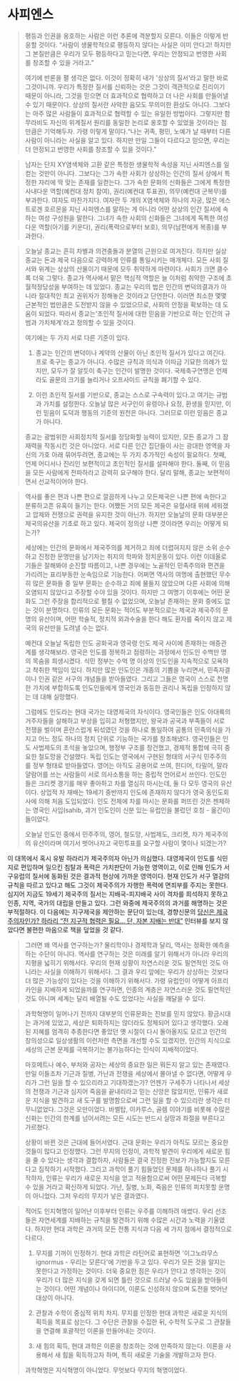 # 사피엔스

> 평등과 인권을 옹호하는 사람은 이런 추론에 격분할지 모른다. 이들은 이렇게 반응할 것이다. “사람이 생물학적으로 평등하지 않다는 사실은 이미 안다고! 하지만 그 본질만큼은 우리가 모두 평등하다고 믿는다면, 우리는 안정되고 번영한 사회를 창조할 수 있을 거라고.”
>
> 여기에 반론을 펼 생각은 없다. 이것이 정확히 내가 '상상의 질서'라고 말한 바로 그것이니까. 우리가 특정한 질서를 신뢰하는 것은 그것이 객관적으로 진리이기 때문이 아니라, 그것을 믿으면 더 효과적으로 협력하고 더 나은 사회를 만들어낼 수 있기 때문이다. 상상의 질서란 사악한 음모도 무의미한 환상도 아니다. 그보다는 아주 많은 사람들이 효과적으로 협력할 수 있는 유일한 방법이다. 그렇지만 함무라비도 자신의 위계질서 원리를 동일한 논리로 옹호할 수 있었을 것이라는 점만큼은 기억해두자. 가령 이렇게 말이다.“나는 귀족, 평민, 노예가 날 때부터 다른 사람이 아니라는 사실을 알고 있다. 하지만 만일 그들이 다르다고 믿으면, 우리는 더 안정되고 번영한 사회를 창조할 수 있을 것이다."

> 남자는 단지 XY염색체와 고환 같은 특정한 생물학적 속성을 지닌 사피엔스를 일컫는 것만이 아니다. 그보다는 그가 속한 사회가 상상하는 인간의 질서 상에서 특정한 자리에 딱 맞는 존재를 일컫는다. 그가 속한 문화의 신화들은 그에게 특정한 사내다운 역할(예컨대 정치 참여), 권리(예컨대 투표권), 의무(예컨대 군복무)를 부과한다. 여자도 마찬가지다. 여자란 두 개의 X염색체와 하나의 자궁, 많은 에스트로겐 호르몬을 지닌 사피엔스를 말하는 게 아니라 어떤 상상의 인간 질서에 속하는 여성 구성원을 말한다. 그녀가 속한 사회의 신화들은 그녀에게 독특한 여성다운 역할(아기를 키운다), 권리(폭력으로부터 보호), 의무(남편에게 복종)를 부과한다.

> 오늘날 종교는 흔히 차별과 의견충돌과 분열의 근원으로 여겨진다. 하지만 실상 종교는 돈과 제국 다음으로 강력하게 인류를 통일시키는 매개체다. 모든 사회 질서와 위계는 상상의 산물이기 때문에 모두 취약하게 마련이다. 사회가 크면 클수록 더욱 그렇다. 종교가 역사에서 맡은 핵심적 역할은 늘 이처럼 취약한 구조에 초월적정당성을 부여하는 데 있었다. 종교는 우리의 법은 인간의 변덕의결과가 아니라 절대적인 최고 권위자가 정해놓은 것이라고 단언한다. 이러면 최소한 몇몇 근본적인 법만큼은 도전받지 않을 수 있었으므로, 사회의 안정을 확보하는 데 도움이 되었다. 따라서 종교는'초인적 질서에 대한 믿음을 기반으로 하는 인간의 규범과 가치체계'라고 정의할 수 있을 것이다.
>
> 여기에는 두 가지 서로 다른 기준이 있다.
>
> 1. 종교는 인간의 변덕이나 계약의 산물이 아닌 초인적 질서가 있다고 여긴다. 프로 축구는 종교가 아니다. 수많은 규칙과 의식과 이따금 기묘한 의례가 있지만, 모두가 잘 알듯이 축구는 인간이 발명한 것이다. 국제축구연맹은 언제라도 골문의 크기를 늘리거나 오프사이드 규칙을 폐기할 수 있다.
>
> 2. 이런 초인적 질서를 기반으로, 종교는 스스로 구속력이 있다.고 여기는 규범과 가치를 설정한다. 오늘날 많은 서구인이 유령이나 요정, 환생을 믿지만, 이런 믿음이 도덕과 행동의 기준의 원천은 아니다. 그러므로 이런 믿음은 종교가 아니다.
>
> 종교는 광범위한 사회정치적 질서를 정당화할 능력이 있지만, 모든 종교가 그 잠재력을 작동시킨 것은 아니었다. 서로 다른 인간 집단들이 사는 광대한 영역을 자신의 가호 아래 묶어두려면, 종교에는 두 가지 추가적인 속성이 필요하다. 첫째, 언제 어디서나 진리인 보편적이고 초인적인 질서를 설파해야 한다. 둘째, 이 믿음을 모든 사람에게 전파하라고 강력히 요구해야 한다. 달리 말해, 종교는 보편적이면서 선교적이어야 한다.

> 역사를 좋은 편과 나쁜 편으로 깔끔하게 나누고 모든제국은 나쁜 편에 속한다고 분류하고픈 유혹이 들기는 한다. 어쨌든 거의 모든 제국은 유혈사태 위에 세워졌고 압제와 전쟁으로 권력을 유지한 것이 아닌가. 하지만 오늘날의 문화 대부분은 제국의유산을 기초로 하고 있다. 제국이 정의상 나쁜 것이라면 우리는 어떻게 되는가?
>
> 세상에는 인간의 문화에서 제국주의를 제거하고 죄에 더렵혀지지 않은 소위 순수하고 진정한 문명만을 남기자는 취지의 학파와 정치운동이 있다. 이런 이데올로기들은 잘해봐야 순진할 따름이고, 나쁜 경우에는 노골적인 민족주의와 편견을 가리려는 표리부동한 눈속임으로 기능한다. 어쩌면 역사의 여명에 출현했던 무수히 많은 문화들 중 일부 문화는 순수하고 죄에 물들지 않았으며 다른 사회에 의해 오염되지 않았다고 주장할 수야 있을 것이다. 하지만 그 여명기 이후에는 어떤 문화도 그런 주장을 합리적으로 펼칠 수 없었으며, 오늘날 존재하는 문화 중에도 없는 것이 분명하다. 인류의 모든 문화는 적어도 부분적으로는 제국과 제국주의 문명의 유산이며, 어떤 학술적, 정치적 외과수술을 한다 해도 환자를 죽이지 않고 제국의 유산만을 도려낼 수는 없다.
>
> 예컨대 오늘날 독립한 인도 공화국과 영국령 인도 제국 사이에 존재하는 애증관계를 생각해보라. 영국은 인도를 정복하고 점령하는 과정에서 인도인 수백만 명의 목숨을 희생시켰다. 식민 정부는 수억 명 이상의 인도인을 지속적으로 모욕하고 착취한 책임이 있다. 하지만 많은 인도인은 개종의 기쁨을 누리면서, 민족자결이나 인권 같은 서구의 개념들을 받아들였다. 그리고 그들은 영국이 스스로 천명한 가치에 부합하도록 인도인들에게 영국인과 동등한 권리나 독립을 인정하지 않는 데 대해 실망했다.
>
> 그럼에도 인도라는 현대 국가는 대영제국의 자식이다. 영국인들은 인도 아대륙의 거주자들을 살해하고 부상을 입히고 처형했지만, 왕국과 공국과 부족들이 서로 전쟁을 벌이며 혼란스럽게 뒤섞였던 것을 하나로 통일하여 공통의 민족의식을 가지고 어느 정도 하나의 정치 단위로 기능하는 국가를 창조해냈다. 영국인들은 인도 사법제도의 초석을 놓았으며, 행정부 구조를 창건했고, 경제적 통합에 극히 중요한 철도망을 건설했다. 독립 인도는 영국에서 구현된 형태의 서구식 민주주의를 정부 형태로 받아들였다. 영어는 아직도 공용어로 쓰여, 힌디어, 타밀어, 말라얄람어를 쓰는 사람들이 서로 의사소통을 하는 중립적 언어로서 쓰인다. 인도인들은 크리켓 경기를 매우 좋아하고 차를 열심히 마시는데, 둘 다 모두 영국의 유산이다. 상업적 차 재배는 19세기 중반까지 인도에 존재하지 않다가 영국 동인도회사에 의해 처음 도입되었다. 인도 전체에 차를 마시는 문화를 퍼뜨린 것은 젠체하는 영국인 사입(sahib, 과거 인도인이 신분 있는 유럽인을 불렀던 호칭 - 옮긴이)들이었다.
>
> 오늘날 인도인 중에서 민주주의, 영어, 철도망, 사법제도, 크리켓, 차가 제국주의의 유산이라며 여기서 벗어나자고 국민투표를 요구할 사람이 몇이나 되겠는가?

이 대목에서 혹시 유발 하라리가 제국주의자 아닌가 의심했다. 대영제국이 인도를 식민지로 편입하며 일으킨 침탈과 폭력은 가치판단이 가능한 영역이고, 이로 인해 인도가 서구유럽의 질서에 동화된 것은 결과적 현상에 가까운 영역이다. 현재 인도가 서구 열강의 규칙을 따르고 있다고 해도 그것이 제국주의가 자행한 폭력에 면죄부를 주지는 못한다. 심지어 지금도 19세기 제국주의 질서는 지배국-피지배국 사이 격차를 희석하지 못하고 인종, 지역, 국가의 대립을 만들고 있다. 그런 와중에 제국주의의 과거를 해명하는 것은 부적절하다. 이 다음에는 지구제국을 제안하는 문단이 있는데, 경향신문의 [당신은 제국주의자인가? 하라리 “전 지구적 협력은 필요... 단, 자본 지배는 반대”](https://www.khan.co.kr/culture/book/article/201707132203025) 인터뷰를 보지 않았다면 불편한 마음으로 책을 덮었을 것 같다. 

> 그러면 왜 역사를 연구하는가? 물리학이나 경제학과 달리, 역사는 정확한 예측을 하는 수단이 아니다. 역사를 연구하는 것은 미래를 알기 위해서가 아니라 우리의 지평을 넓히기 위해서다. 우리의 현재 상황이 자연스러운 것도 필연적인 것도 아니라는 사실을 이해하기 위해서다. 그 결과 우리 앞에는 우리가 상상하는 것보다 더 많은 가능성이 있다는 것을 이해하기 위해서다. 가령 유럽인이 어떻게 아프리카인을 지배하게 되었을까를 연구하면, 인종의 계층은 자연스러운 것도 필연적인 것도 아니며 세계는 달리 배열될 수도 있었다는 사실을 깨달을 수 있다.

> 과학혁명이 일어나기 전까지 대부분의 인류문화는 진보를 믿지 않았다. 황금시대는 과거에 있었고, 세상은 퇴화하지는 않더라도 정체되어 있다고 생각했다. 오래된 지혜를 엄격히 추종한다면 좋았던 옛 시절이 다시 돌아올지도 모르고 인간의 창의성으로 일상생활의 이런저런 측면을 개선할 수도 있겠지만, 인간의 지식으로 세상의 근본 문제를 극복하기는 불가능하다는 인식이 지배적이었다.
>
> 마호메트나 예수, 부처와 공자는 세상의 중요한 일은 뭐든지 알고 있는 존재였다. 만일 이들조차 기근과 질병, 가난과 전쟁을 세상에서 몰아낼 수 없다면, 어떻게 우리가 그런 일을 할 수 있으리라고 기대하겠는가? 언젠가 구세주가 나타나서 세상의 전쟁과 기근과 심지어 죽음을 끝내리라고 믿는 신앙은 많았지만, 인류가 새로운 지식을 발견하고 새 도구를 발명함으로써 그런 일을 할 수 있으리란 생각은 터무니없었다. 그것은 오만이었다. 바벨탑, 이카루스, 골렘 이야기를 비롯해 수많은 신화는 인간의 한계를 넘어서려는 모든 시도는 반드시 실망과 좌절을 부른다고 가르쳤다.
>
> 상황이 바뀐 것은 근대에 들어서였다. 근대 문화는 우리가 아직도 모르는 중요한 것들이 많다고 인정했다. 그런 무지의 인정이, 과학적 발견이 우리에게 새로운 힘을 줄 수 있다는 생각과 결합하자, 사람들은 결국 진정한 진보가 가능할지도 모른다고 짐작하기 시작했다. 그리고 과학이 풀기 힘들었던 문제를 하나하나 풀기 시작하자, 인류는 우리가 새로운 지식을 얻고 적용함으로써 어떤 문제든다 극복할 수 있을 거라고 확신하게 되었다. 가난, 질병, 노화, 죽음은 인류의 피치못할 운명이 아니었다. 그저 우리의 무지가 낳은 결과였다.

> 적어도 인지혁명이 일어난 이후부터 인류는 우주를 이해하려 애썼다. 우리 선조들은 자연세계를 지배하는 규칙을 발견하기 위해 수많은 시간과 노력을 기울였다. 하지만 현대 과학은 과거의 모든 전통 지식과 다음 세 가지 점에서 결정적으로 다르다.
>
> 1. 무지를 기꺼이 인정하기. 현대 과학은 라틴어로 표현하면 '이그노라무스 ignormus - 우리는 모른다'에 기반을 두고 있다. 우리가 모든 것을 알지는 못한다고 가정하는 것이다. 더욱 중요한 점은 우리가 안다고 생각하는 것이 우리가 더 많은 지식을 갖게 되면 틀린 것으로 드러날 수도 있음을 받아들이는 것이다. 어떤 개념이나 아이디어, 이론도 신성하지 않으며 도전을 벗어난 대상이 아니다.
>
> 2. 관찰과 수학이 중심적 위치 차지. 무지를 인정한 현대 과학은 새로운 지식의 획득을 목표로 삼는다. 그 수단은 관찰을 수집한 뒤, 수학적 도구로 그 관찰들을 연결해 포괄적인 이론을 만들어내는 것이다.
>
> 3. 새 힘의 획득, 현대 과학은 이론을 창조하는 것에 만족하지 않는다. 이론을 사용해서 새 힘을 획득하고자 하며, 특히 새로운 기술을 개발하고자 한다.
>
> 과학혁명은 지식혁명이 아니었다. 무엇보다 무지의 혁명이었다.

